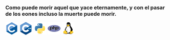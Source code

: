 ### Como puede morir aquel que yace eternamente, y con el pasar de los eones incluso la muerte puede morir.

<p><img src="https://raw.githubusercontent.com/devicons/devicon/master/icons/c/c-original.svg" width="40" height="40"/>
<img src="https://raw.githubusercontent.com/devicons/devicon/master/icons/cplusplus/cplusplus-original.svg" width="40" height="40"/>
<img src="https://raw.githubusercontent.com/devicons/devicon/master/icons/python/python-original.svg" width="40" height="40"/>
<img src="https://raw.githubusercontent.com/devicons/devicon/master/icons/php/php-original.svg" width="40" height="40"/>
<img src="https://raw.githubusercontent.com/devicons/devicon/master/icons/linux/linux-original.svg" width="40" height="40"/>
</p>
